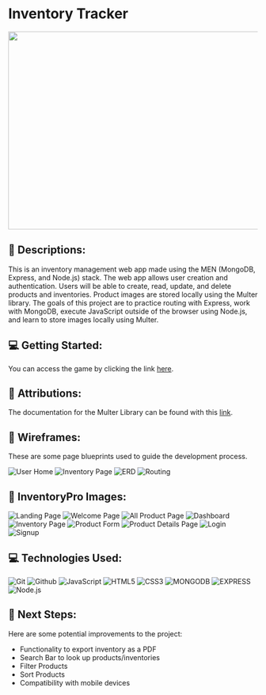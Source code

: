 # Inventory Tracker

<div id="header" align="center">

  <img src="./public/assets/banner.jpeg" width="800" height="400">

</div>

## :pencil: Descriptions:

This is an inventory management web app made using the MEN (MongoDB, Express, and Node.js) stack. The web app allows user creation and authentication. Users will be able to create, read, update, and delete products and inventories. Product images are stored locally using the Multer library. The goals of this project are to practice routing with Express, work with MongoDB, execute JavaScript outside of the browser using Node.js, and learn to store images locally using Multer.

## :computer: Getting Started:

You can access the game by clicking the link [here](https://inventorypro-fb27c3245e68.herokuapp.com/).

## :bust_in_silhouette: Attributions:

The documentation for the Multer Library can be found with this [link](https://www.npmjs.com/package/multer).

## :blue_book: Wireframes:

These are some page blueprints used to guide the development process.

![User Home](./public/assets/userhome.jpeg)
![Inventory Page](./public/assets/inventory.jpeg)
![ERD](./public/assets/erd.jpeg)
![Routing](./public/assets/route.jpeg)

## :camera_flash: InventoryPro Images:

![Landing Page](./public/assets/landingpage.png)
![Welcome Page](./public/assets/welcomepage.png)
![All Product Page](./public/assets/Allproduct.png)
![Dashboard](./public/assets/dashboard.png)
![Inventory Page](./public/assets/inventorypage.png)
![Product Form](./public/assets/productform.png)
![Product Details Page](./public/assets/productdetails.png)
![Login](./public/assets/login.png)
![Signup](./public/assets/sign-up.png)


## :computer: Technologies Used:

![Git](https://img.shields.io/badge/-Git-05122A?style=flat&logo=git)
![Github](https://img.shields.io/badge/-GitHub-05122A?style=flat&logo=github)
![JavaScript](https://img.shields.io/badge/-JavaScript-05122A?style=flat&logo=javascript)
![HTML5](https://img.shields.io/badge/-HTML5-05122A?style=flat&logo=html5)
![CSS3](https://img.shields.io/badge/-CSS-05122A?style=flat&logo=css3)
![MONGODB](https://img.shields.io/badge/MongoDB-4EA94B?style=for-the-badge&logo=mongodb&logoColor=white)
![EXPRESS](https://img.shields.io/badge/Express.js-404D59?style=for-the-badge
)
![Node.js](https://img.shields.io/badge/Node.js-43853D?style=for-the-badge&logo=node.js&logoColor=white)
## :satellite: Next Steps:

Here are some potential improvements to the project:

- Functionality to export inventory as a PDF
- Search Bar to look up products/inventories
- Filter Products
- Sort Products
- Compatibility with mobile devices
